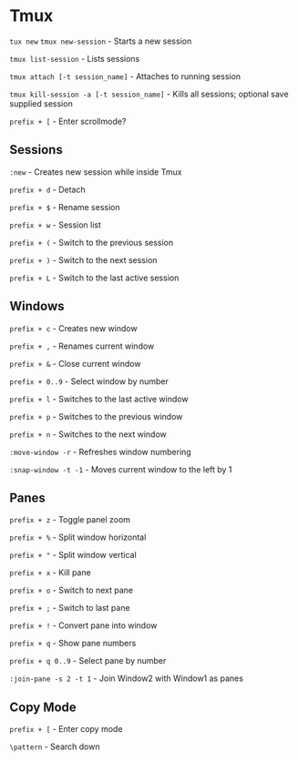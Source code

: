 # Tmux

`tux new` `tmux new-session` - Starts a new session

`tmux list-session` - Lists sessions

`tmux attach [-t session_name]` - Attaches to running session

`tmux kill-session -a [-t session_name]` - Kills all sessions; optional save supplied session

`prefix + [` - Enter scrollmode?

## Sessions

`:new` - Creates new session while inside Tmux

`prefix + d` - Detach

`prefix + $` - Rename session

`prefix + w` - Session list

`prefix + (` - Switch to the previous session

`prefix + )` - Switch to the next session

`prefix + L` - Switch to the last active session

## Windows

`prefix + c` - Creates new window

`prefix + ,` - Renames current window

`prefix + &` - Close current window

`prefix + 0..9` - Select window by number

`prefix + l` - Switches to the last active window

`prefix + p` - Switches to the previous window

`prefix + n` - Switches to the next window

`:move-window -r` - Refreshes window numbering

`:snap-window -t -1` - Moves current window to the left by 1

## Panes

`prefix + z` - Toggle panel zoom

`prefix + %` - Split window horizontal

`prefix + "` - Split window vertical

`prefix + x` - Kill pane

`prefix + o` - Switch to next pane

`prefix + ;` - Switch to last pane

`prefix + !` - Convert pane into window

`prefix + q` - Show pane numbers

`prefix + q 0..9` - Select pane by number

`:join-pane -s 2 -t 1` - Join Window2 with Window1 as panes

## Copy Mode

`prefix + [` - Enter copy mode

`\pattern` - Search down